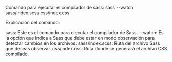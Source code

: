 Comando para ejecutar el compilador de sass: sass --watch sass/index.scss:css/index.css

Explicación del comando:

sass: Este es el comando para ejecutar el compilador de Sass.
--watch: Es la opción que indica a Sass que debe estar en modo observación para detectar cambios en los archivos.
sass/index.scss: Ruta del archivo Sass que deseas observar.
css/index.css: Ruta donde se generará el archivo CSS compilado.
